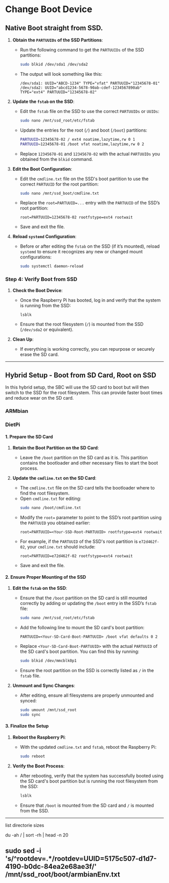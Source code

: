 # Change Boot Device

## Native Boot straight from SSD.

1. **Obtain the `PARTUUIDs` of the SSD Partitions**:
   - Run the following command to get the `PARTUUIDs` of the SSD partitions:
     ```bash
     sudo blkid /dev/sda1 /dev/sda2
     ```
   - The output will look something like this:
     ```
     /dev/sda1: UUID="ABCD-1234" TYPE="vfat" PARTUUID="12345678-01"
     /dev/sda2: UUID="abcd1234-5678-90ab-cdef-1234567890ab" TYPE="ext4" PARTUUID="12345678-02"
     ```

2. **Update the `fstab` on the SSD**:
   - Edit the `fstab` file on the SSD to use the correct `PARTUUIDs` or `UUIDs`:
     ```bash
     sudo nano /mnt/ssd_root/etc/fstab
     ```
   - Update the entries for the root (`/`) and boot (`/boot`) partitions:
     ```bash
     PARTUUID=12345678-02 / ext4 noatime,lazytime,rw 0 1
     PARTUUID=12345678-01 /boot vfat noatime,lazytime,rw 0 2
     ```
   - Replace `12345678-01` and `12345678-02` with the actual `PARTUUIDs` you obtained from the `blkid` command.


3. **Edit the Boot Configuration**:
   - Edit the `cmdline.txt` file on the SSD's boot partition to use the correct `PARTUUID` for the root partition:
     ```bash
     sudo nano /mnt/ssd_boot/cmdline.txt
     ```
   - Replace the `root=PARTUUID=...` entry with the `PARTUUID` of the SSD’s root partition:
     ```
     root=PARTUUID=12345678-02 rootfstype=ext4 rootwait
     ```
   - Save and exit the file.


4. **Reload `systemd` Configuration**:
   - Before or after editing the `fstab` on the SSD (if it’s mounted), reload `systemd` to ensure it recognizes any new or changed mount configurations:
     ```bash
     sudo systemctl daemon-reload
     ```
    

### Step 4: Verify Boot from SSD

1. **Check the Boot Device**:
   - Once the Raspberry Pi has booted, log in and verify that the system is running from the SSD:
     ```bash
     lsblk
     ```
   - Ensure that the root filesystem (`/`) is mounted from the SSD (`/dev/sda2` or equivalent).

2. **Clean Up**:
   - If everything is working correctly, you can repurpose or securely erase the SD card.

--- 

## Hybrid Setup - Boot from SD Card, Root on SSD

In this hybrid setup, the SBC will use the SD card to boot but will then switch to the SSD for the root filesystem. This can provide faster boot times and reduce wear on the SD card.

### ARMbian


### DietPi

#### 1. Prepare the SD Card

1. **Retain the Boot Partition on the SD Card**:
   - Leave the `/boot` partition on the SD card as it is. This partition contains the bootloader and other necessary files to start the boot process.

2. **Update the `cmdline.txt` on the SD Card**:
   - The `cmdline.txt` file on the SD card tells the bootloader where to find the root filesystem.
   - Open `cmdline.txt` for editing:
     ```bash
     sudo nano /boot/cmdline.txt
     ```
   - Modify the `root=` parameter to point to the SSD’s root partition using the `PARTUUID` you obtained earlier:
     ```
     root=PARTUUID=<Your-SSD-Root-PARTUUID> rootfstype=ext4 rootwait
     ```
   - For example, if the `PARTUUID` of the SSD's root partition is `e72d462f-02`, your `cmdline.txt` should include:
     ```
     root=PARTUUID=e72d462f-02 rootfstype=ext4 rootwait
     ```
   - Save and exit the file.

#### 2. Ensure Proper Mounting of the SSD

1. **Edit the `fstab` on the SSD**:
   - Ensure that the `/boot` partition on the SD card is still mounted correctly by adding or updating the `/boot` entry in the SSD’s `fstab` file:
     ```bash
     sudo nano /mnt/ssd_root/etc/fstab
     ```
   - Add the following line to mount the SD card's boot partition:
     ```
     PARTUUID=<Your-SD-Card-Boot-PARTUUID> /boot vfat defaults 0 2
     ```
   - Replace `<Your-SD-Card-Boot-PARTUUID>` with the actual `PARTUUID` of the SD card's boot partition. You can find this by running:
     ```bash
     sudo blkid /dev/mmcblk0p1
     ```
   - Ensure the root partition on the SSD is correctly listed as `/` in the `fstab` file.

2. **Unmount and Sync Changes**:
   - After editing, ensure all filesystems are properly unmounted and synced:
     ```bash
     sudo umount /mnt/ssd_root
     sudo sync
     ```

#### 3. Finalize the Setup

1. **Reboot the Raspberry Pi**:
   - With the updated `cmdline.txt` and `fstab`, reboot the Raspberry Pi:
     ```bash
     sudo reboot
     ```

2. **Verify the Boot Process**:
   - After rebooting, verify that the system has successfully booted using the SD card's boot partition but is running the root filesystem from the SSD:
     ```bash
     lsblk
     ```
   - Ensure that `/boot` is mounted from the SD card and `/` is mounted from the SSD.

---

list directorie sizes

du -ah / | sort -rh | head -n 20


sudo sed -i 's/^rootdev=.*/rootdev=UUID=5175c507-d1d7-4190-b0dc-84ea2e68ae3f/' /mnt/ssd_root/boot/armbianEnv.txt
---